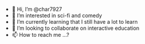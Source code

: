 - 👋 Hi, I’m @char7927
- 👀 I’m interested in sci-fi and comedy
- 🌱 I’m currently learning that I still have a lot to learn
- 💞️ I’m looking to collaborate on interactive education
- 📫 How to reach me ...?

<!---
char7927/char7927 is a ✨ special ✨ repository because its `README.md` (this file) appears on your GitHub profile.
You can click the Preview link to take a look at your changes.
--->

